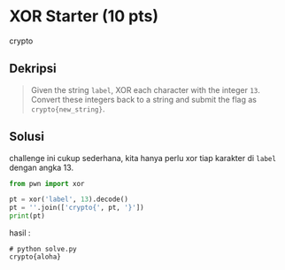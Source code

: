 # XOR Starter (10 pts)
crypto

## Dekripsi
> Given the string ```label```, XOR each character with the integer ```13```. Convert these integers back to a string and submit the flag as ```crypto{new_string}```.

## Solusi
challenge ini cukup sederhana, kita hanya perlu xor tiap karakter di ```label``` dengan angka 13.

``` python
from pwn import xor

pt = xor('label', 13).decode()
pt = ''.join(['crypto{', pt, '}'])
print(pt)
```
hasil :
``` console
# python solve.py
crypto{aloha}
```
